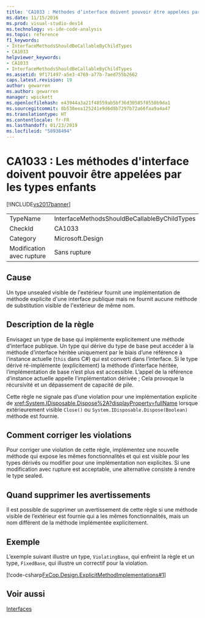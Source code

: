 ```yaml
---
title: 'CA1033 : Méthodes d’interface doivent pouvoir être appelées par les types enfants | Microsoft Docs'
ms.date: 11/15/2016
ms.prod: visual-studio-dev14
ms.technology: vs-ide-code-analysis
ms.topic: reference
f1_keywords:
- InterfaceMethodsShouldBeCallableByChildTypes
- CA1033
helpviewer_keywords:
- CA1033
- InterfaceMethodsShouldBeCallableByChildTypes
ms.assetid: 9f171497-a5e3-4769-a77b-7aed755b2662
caps.latest.revision: 19
author: gewarren
ms.author: gewarren
manager: wpickett
ms.openlocfilehash: e43944a3a21f48559ab5bf36d30585f8550b9da1
ms.sourcegitcommit: 8b538eea125241e9d6d8b7297b72a66faa9a4a47
ms.translationtype: HT
ms.contentlocale: fr-FR
ms.lasthandoff: 01/23/2019
ms.locfileid: "58938494"
---
```

# <a name="ca1033-interface-methods-should-be-callable-by-child-types"></a>CA1033 : Les méthodes d'interface doivent pouvoir être appelées par les types enfants
[!INCLUDE[vs2017banner](../includes/vs2017banner.md)]

|||
|-|-|
|TypeName|InterfaceMethodsShouldBeCallableByChildTypes|
|CheckId|CA1033|
|Category|Microsoft.Design|
|Modification avec rupture|Sans rupture|

## <a name="cause"></a>Cause
 Un type unsealed visible de l'extérieur fournit une implémentation de méthode explicite d'une interface publique mais ne fournit aucune méthode de substitution visible de l'extérieur de même nom.

## <a name="rule-description"></a>Description de la règle
 Envisagez un type de base qui implémente explicitement une méthode d’interface publique. Un type qui dérive du type de base peut accéder à la méthode d’interface héritée uniquement par le biais d’une référence à l’instance actuelle (`this` dans C#) qui est converti dans l’interface. Si le type dérivé ré-implémente (explicitement) la méthode d’interface héritée, l’implémentation de base n’est plus est accessible. L’appel de la référence d’instance actuelle appelle l’implémentation dérivée ; Cela provoque la récursivité et un dépassement de capacité de pile.

 Cette règle ne signale pas d’une violation pour une implémentation explicite de <xref:System.IDisposable.Dispose%2A?displayProperty=fullName> lorsque extérieurement visible `Close()` ou `System.IDisposable.Dispose(Boolean)` méthode est fournie.

## <a name="how-to-fix-violations"></a>Comment corriger les violations
 Pour corriger une violation de cette règle, implémentez une nouvelle méthode qui expose les mêmes fonctionnalités et qui est visible pour les types dérivés ou modifier pour une implémentation non explicites. Si une modification avec rupture est acceptable, une alternative consiste à rendre le type sealed.

## <a name="when-to-suppress-warnings"></a>Quand supprimer les avertissements
 Il est possible de supprimer un avertissement de cette règle si une méthode visible de l’extérieur est fournie qui a les mêmes fonctionnalités, mais un nom différent de la méthode implémentée explicitement.

## <a name="example"></a>Exemple
 L’exemple suivant illustre un type, `ViolatingBase`, qui enfreint la règle et un type, `FixedBase`, qui illustre un correctif pour la violation.

 [!code-csharp[FxCop.Design.ExplicitMethodImplementations#1](../snippets/csharp/VS_Snippets_CodeAnalysis/FxCop.Design.ExplicitMethodImplementations/cs/FxCop.Design.ExplicitMethodImplementations.cs#1)]

## <a name="see-also"></a>Voir aussi
 [Interfaces](http://msdn.microsoft.com/library/2feda177-ce11-432d-81b4-d50f5f35fd37)
